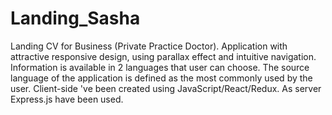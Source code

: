 # Landing_Sasha
Landing CV for Business (Private Practice Doctor). 
Application with attractive responsive design, using parallax effect and intuitive navigation.
Information is available in 2 languages that user can choose. 
The source language of the application is defined as the most commonly used by the user.
Client-side 've been created using JavaScript/React/Redux. 
As server Express.js have been used.